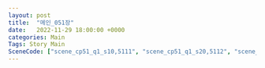 ```yaml
---
layout: post
title:  "메인_051장"
date:   2022-11-29 18:00:00 +0000
categories: Main
Tags: Story Main
SceneCode: ["scene_cp51_q1_s10,5111", "scene_cp51_q1_s20,5112", "scene_cp51_q2_s10,5121", "scene_cp51_q2_s20,5122", "scene_cp51_q3_s10,5131", "scene_cp51_q3_s20,5132", "scene_cp51_q4_s20,5141", "scene_cp51_q4_s30,5142"]
---
```

